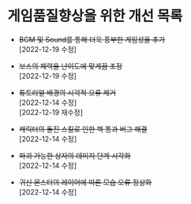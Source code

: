 # 게임품질향상을 위한 개선 목록

- ~~BGM 및 Sound를 통해 더욱 풍부한 게임성을 추가~~  
[2022-12-19 수정]

- ~~보스의 체력을 난이도에 맞게끔 조정~~  
[2022-12-19 수정]

- ~~튜토리얼 배경의 시각적 오류 제거~~  
[2022-12-14 수정]  
[2022-12-19 재수정]

- ~~캐릭터의 돌진 스킬로 인한 벽 통과 버그 해결~~  
[2022-12-14 수정]

- ~~파괴 가능한 상자의 데미지 단계 시각화~~  
[2022-12-14 수정]

- ~~귀신 몬스터의 레이어에 따른 모습 오류 정상화~~  
[2022-12-14 수정]
